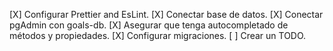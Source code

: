 [X] Configurar Prettier and EsLint.
[X] Conectar base de datos.
[X] Conectar pgAdmin con goals-db.
[X] Asegurar que tenga autocompletado de métodos y propiedades.
[X] Configurar migraciones.
[ ] Crear un TODO.
